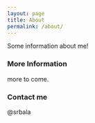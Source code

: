 ```yaml
---
layout: page
title: About
permalink: /about/
---
```


Some information about me!

### More Information

more to come.

### Contact me

@srbala